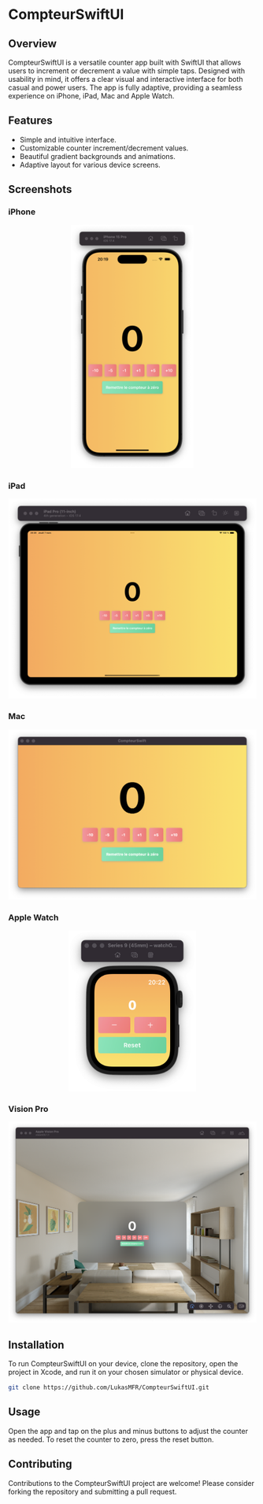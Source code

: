 # CompteurSwiftUI

## Overview

CompteurSwiftUI is a versatile counter app built with SwiftUI that allows users to increment or decrement a value with simple taps. Designed with usability in mind, it offers a clear visual and interactive interface for both casual and power users. The app is fully adaptive, providing a seamless experience on iPhone, iPad, Mac and Apple Watch.

## Features

- Simple and intuitive interface.
- Customizable counter increment/decrement values.
- Beautiful gradient backgrounds and animations.
- Adaptive layout for various device screens.

## Screenshots

### iPhone
<p align="center">
  <img src="./Screenshots/iPhone_screenshot.png" width="250" alt="iPhone Screenshot">
</p>

### iPad
![iPad Screenshot](./Screenshots/iPad_screenshot.png)

### Mac
![Mac Screenshot](./Screenshots/Mac_screenshot.png)

### Apple Watch
<p align="center">
  <img src="./Screenshots/Watch_screenshot.png" width="260" alt="Apple Watch Screenshot">
</p>

### Vision Pro
![Apple Vision Pro Screenshot](./Screenshots/Vision_screenshot.png)

## Installation

To run CompteurSwiftUI on your device, clone the repository, open the project in Xcode, and run it on your chosen simulator or physical device.

```bash
git clone https://github.com/LukasMFR/CompteurSwiftUI.git
```

## Usage

Open the app and tap on the plus and minus buttons to adjust the counter as needed. To reset the counter to zero, press the reset button.

## Contributing

Contributions to the CompteurSwiftUI project are welcome! Please consider forking the repository and submitting a pull request.
